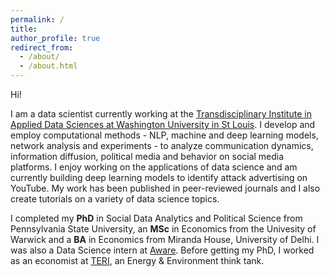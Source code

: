 ```yaml
---
permalink: /
title: 
author_profile: true
redirect_from: 
  - /about/
  - /about.html
---
```


Hi!

I am a data scientist currently working at the [Transdisciplinary Institute in Applied Data Sciences at Washington University in St Louis](https://triads.wustl.edu/). I develop and employ computational methods - NLP, machine and deep learning models, network analysis and experiments - to analyze communication dynamics, information diffusion, political media and behavior on social media platforms. I enjoy working on the applications of data science and am currently building deep learning models to identify attack advertising on YouTube. My work has been published in peer-reviewed journals and I also create tutorials on a variety of data science topics. 

I completed my **PhD** in Social Data Analytics and Political Science from Pennsylvania State University, an **MSc** in Economics from the Univesity of Warwick and a **BA** in Economics from Miranda House, University of Delhi. I was also a Data Science intern at [Aware](https://www.awarehq.com/). Before getting my PhD, I worked as an economist at [TERI](https://www.teriin.org/), an Energy & Environment think tank.


<!---
Currently, I am a Postdoctoral fellow at the [Transdisciplinary Institute in Applied Data Sciences at Washington University in St Louis](https://triads.wustl.edu/). I hold a dual title Ph.D. in Social Data Analytics and Political Science from Pennsylvania State University, an M.Sc. in Economics from the Univesity of Warwick and a B.A. in Economics from Miranda House, University of Delhi.  During my Ph.D. I was a Data Science intern at [Aware](https://www.awarehq.com/), where I developed machine learning models to detect sensitive data in digital workplaces. Before starting my Ph.D., I worked as an economist at [TERI](https://www.teriin.org/), an Energy & Environment thinktank. -->


<!--- I use data science to study . Specifically, I utilize large-scale data from social platforms to model interactions in digital spaces and their impact on internet censorship, repression, and public policy diffusion. I have expertise in the applications of natural language processing, network analysis, and causal inference. -->


